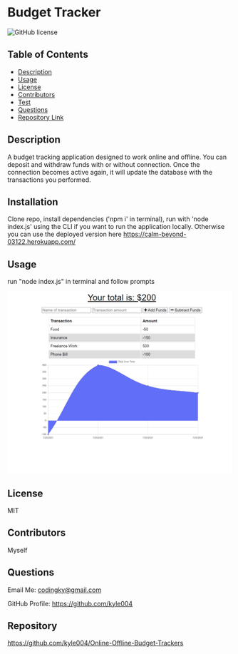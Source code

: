  # **Budget Tracker**
  
  ![GitHub license](https://img.shields.io/badge/license-MIT-blue.svg)

  ## Table of Contents
  * [Description](#description)
  * [Usage](#usage)
  * [License](#license)
  * [Contributors](#contributors)
  * [Test](#test)
  * [Questions](#questions)
  * [Repository Link](#repository)
  
  ## Description
  A budget tracking application designed to work online and offline. You can deposit and withdraw funds with or without connection. Once the connection becomes active again, it will update the database with the transactions you performed.


  ## Installation
  Clone repo, install dependencies ('npm i' in terminal), run with 'node index.js' using the CLI if you want to run the application locally. Otherwise you can use the deployed version here https://calm-beyond-03122.herokuapp.com/

  ## Usage
  run "node index.js" in terminal and follow prompts

  ![Budget Tracker](./images/BudgetAPP.png)

  ## License
  MIT

  
  ## Contributors
  Myself


  ## Questions
  Email Me: codingky@gmail.com
  
  GitHub Profile: <https://github.com/kyle004>

  ## Repository
  https://github.com/kyle004/Online-Offline-Budget-Trackers
